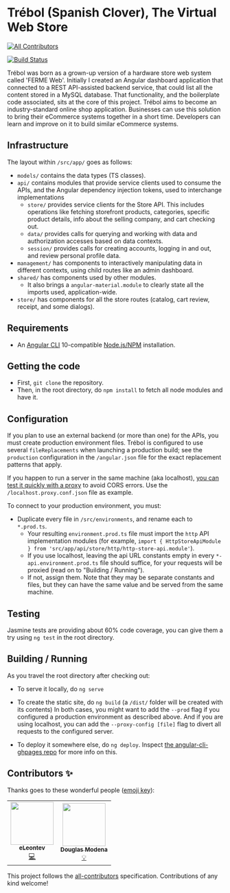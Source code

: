 # Trébol (Spanish Clover), The Virtual Web Store
<!-- ALL-CONTRIBUTORS-BADGE:START - Do not remove or modify this section -->
[![All Contributors](https://img.shields.io/badge/all_contributors-2-orange.svg?style=flat-square)](#contributors-)
<!-- ALL-CONTRIBUTORS-BADGE:END -->
[![Build Status](https://travis-ci.org/trebol-ecommerce/trebol-ng.svg?branch=source)](https://travis-ci.org/trebol-ecommerce/trebol-ng)

Trébol was born as a grown-up version of a hardware store web system called 'FERME Web'. Initially I created an Angular dashboard application that connected to a REST API-assisted backend service, that could list all the content stored in a MySQL database.
That functionality, and the boilerplate code associated, sits at the core of this project.
Trébol aims to become an industry-standard online shop application. Businesses can use this solution to bring their eCommerce systems together in a short time. Developers can learn and improve on it to build similar eCommerce systems.

## Infrastructure

The layout within `/src/app/` goes as follows:
* `models/` contains the data types (TS classes).
* `api/` contains modules that provide service clients used to consume the APIs, and the Angular dependency injection tokens, used to interchange implementations
  * `store/` provides service clients for the Store API. This includes operations like fetching storefront products, categories, specific product details, info about the selling company, and cart checking out.
  * `data/` provides calls for querying and working with data and authorization accesses based on data contexts.
  * `session/` provides calls for creating accounts, logging in and out, and review personal profile data.
* `management/` has components to interactively manipulating data in different contexts, using child routes like an admin dashboard.
* `shared/` has components used by other modules.
  * It also brings a `angular-material.module` to clearly state all the imports used, application-wide.
* `store/` has components for all the store routes (catalog, cart review, receipt, and some dialogs).

## Requirements

* An [Angular CLI](https://cli.angular.io/) 10-compatible [Node.js/NPM](https://nodejs.org/) installation.

## Getting the code

* First, `git clone` the repository.
* Then, in the root directory, do `npm install` to fetch all node modules and have it.

## Configuration

If you plan to use an external backend (or more than one) for the APIs, you must create production environment files. Trébol is configured to use several `fileReplacements` when launching a production build; see the `production` configuration in the `/angular.json` file for the exact replacement patterns that apply.

If you happen to run a server in the same machine (aka localhost), [you can test it quickly with a proxy](https://angular.io/guide/build#proxying-to-a-backend-server) to avoid CORS errors. Use the `/localhost.proxy.conf.json` file as example.

To connect to your production environment, you must:
* Duplicate every file in `/src/environments`, and rename each to `*.prod.ts`.
  * Your resulting `environment.prod.ts` file must import the `http` API implementation modules (for example, `import { HttpStoreApiModule } from 'src/app/api/store/http/http-store-api.module'`).
  * If you use localhost, leaving the api URL constants empty in every `*-api.environment.prod.ts` file should suffice, for your requests will be proxied (read on to "Building / Running").
  * If not, assign them. Note that they may be separate constants and files, but they can have the same value and be served from the same machine.

## Testing

Jasmine tests are providing about 60% code coverage, you can give them a try using `ng test` in the root directory.

## Building / Running

As you travel the root directory after checking out:
* To serve it locally, do `ng serve`
* To create the static site, do `ng build` (a `/dist/` folder will be created with its contents)
In both cases, you might want to add the `--prod` flag if you configured a production environment as described above.
And if you are using localhost, you can add the `--proxy-config [file]` flag to divert all requests to the configured server.


* To deploy it somewhere else, do `ng deploy`. Inspect [the angular-cli-ghpages repo](https://github.com/angular-schule/angular-cli-ghpages#options) for more info on this.

## Contributors ✨

Thanks goes to these wonderful people ([emoji key](https://allcontributors.org/docs/en/emoji-key)):

<!-- ALL-CONTRIBUTORS-LIST:START - Do not remove or modify this section -->
<!-- prettier-ignore-start -->
<!-- markdownlint-disable -->
<table>
  <tr>
    <td align="center"><a href="https://github.com/eLeontev"><img src="https://avatars1.githubusercontent.com/u/15786916?v=4" width="100px;" alt=""/><br /><sub><b>eLeontev</b></sub></a><br /><a href="https://github.com/bglamadrid/trebol-ng/commits?author=eLeontev" title="Code">💻</a></td>
    <td align="center"><a href="https://github.com/dmodena"><img src="https://avatars3.githubusercontent.com/u/11446011?v=4" width="100px;" alt=""/><br /><sub><b>Douglas Modena</b></sub></a><br /><a href="#example-dmodena" title="Examples">💡</a></td>
  </tr>
</table>

<!-- markdownlint-enable -->
<!-- prettier-ignore-end -->
<!-- ALL-CONTRIBUTORS-LIST:END -->

This project follows the [all-contributors](https://github.com/all-contributors/all-contributors) specification. Contributions of any kind welcome!
